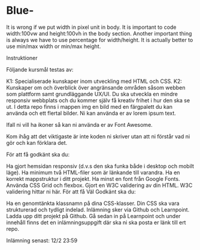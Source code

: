 # Blue-
It is wrong if we put width in pixel unit in body. It is important to code width:100vw and height:100vh in the body section. Another important thing is always we have to use percentage for width/height. It is actually better to use min/max width or min/max height.


Instruktioner

Följande kursmål testas av:

K1: Specialiserade kunskaper inom utveckling med HTML och CSS.
K2: Kunskaper om och överblick över angränsande områden såsom webben som plattform samt grundläggande UX/UI.
Du ska utveckla en mindre responsiv webbplats och du kommer själv få kreativ frihet i hur den ska se ut. I detta repo finns i mappen img en bild med en färgpalett du kan använda och ett flertal bilder. Ni kan använda er av lorem ipsum text.

Ifall ni vill ha ikoner så kan ni använda er av Font Awesome.

Kom ihåg att det viktigaste är inte koden ni skriver utan att ni förstår vad ni gör och kan förklara det.

För att få godkänt ska du:

Ha gjort hemsidan responsiv (d.v.s den ska funka både i desktop och mobilt läge).
Ha minimum två HTML-filer som är länkande till varandra.
Ha en korrekt mappstruktur i ditt projekt.
Ha minst en font från Google Fonts.
Använda CSS Grid och flexbox.
Gjort en W3C validering av din HTML. W3C validering hittar ni här.
För att få Väl Godkänt ska du:

Ha en genomtänkta klassnamn på dina CSS-klasser.
Din CSS ska vara strukturerad och tydligt indelad.
Inlämning sker via Github och Learnpoint. Ladda upp ditt projekt på Github. Gå sedan in på Learnpoint och under innehåll finns det en inlämningsuppgift där ska ni ska posta er länk till ert repo.

Inlämning senast: 12/2 23:59
